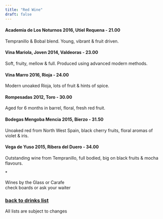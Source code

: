 ```yaml
---
title: "Red Wine"
draft: false
---
```

<!-- Drinks - Red Wine tile -->
<div class="tile drinks-menu-tile">
  <h4>Academia de Los Noturnos 2016, Utiel Requena	- 21.00</h4>
  <p>Tempranillo & Bobal blend. Young, vibrant & fruit driven.</p>
  <h4>Vina Mariola, Joven 2014, Valdeoras - 23.00</h4>
  <p>Soft, fruity, mellow & full. Produced using advanced modern methods.</p>
  <h4>Vina Marro 2016, Rioja - 24.00</h4>
  <p>Modern unoaked Rioja, lots of fruit & hints of spice.</p>
  <h4>Rompesadas 2012, Toro	- 30.00</h4>
  <p>Aged for 6 months in barrel, floral, fresh red fruit.</p>
  <h4>Bodegas Mengoba Mencia 2015, Bierzo	- 31.50</h4>
  <p>Unoaked red from North West Spain, black cherry fruits, floral aromas of violet & iris.</p>
  <h4>Vega de Yuso 2015, Ribera del Duero - 34.00</h4>
  <p>Outstanding wine from Tempranillo, full bodied, big on black fruits & mocha flavours.</p>
  <p>*</p>
  <p>Wines by the Glass or Carafe<br />
  check boards or ask your waiter</p>
  <a href="/drinks"><h3>back to drinks list</h3></a>
  <p>All lists are subject to changes</p>
</div>

